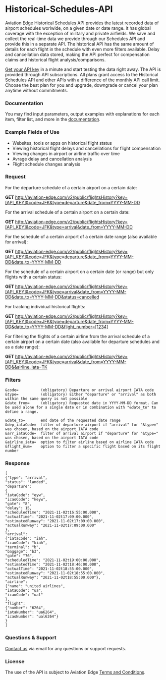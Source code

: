 # Historical-Schedules-API
Aviation Edge Historical Schedules API provides the latest recorded data of airport schedules worlwide, on a given date or date range. It has global coverage with the exception of military and private airfields. We save and collect the real-time data we provide through our Schedules API and provide this in a separate API. The historical API has the same amount of details for each flight in the schedule with even more filters available. Delay and cancellation data stored, making the API perfect for compensation claims and historical flight analysis/comparisons.

[Get your API key](https://aviation-edge.com/premium-api/) in a minute and start testing the data right away. The API is provided through API subscriptions. All plans grant access to the Historical Schedules API and other APIs with a difference of the monthly API call limit. Choose the best plan for you and upgrade, downgrade or cancel your plan anytime without  commitments.

### Documentation
You may find input parameters, output examples with explanations for each item, filter list, and more in the [documentation](https://aviation-edge.com/developers/).

### Example Fields of Use
- Websites, tools or apps on historical flight status
- Viewing historical flight delays and cancellations for flight compensation
- Viewing changes in airport or airline traffic over time
- Avrage delay and cancellation analysis
- Flight schedule changes analysis

### Request 
For the departure schedule of a certain airport on a certain date:

**GET** http://aviation-edge.com/v2/public/flightsHistory?key=[API_KEY]&code=JFK&type=departure&date_from=YYYY-MM-DD

For the arrival schedule of a certain airport on a certain date:

**GET** http://aviation-edge.com/v2/public/flightsHistory?key=[API_KEY]&code=JFK&type=arrival&date_from=YYYY-MM-DD

For the schedule of a certain airport of a certain date range (also available for arrival):

**GET** http://aviation-edge.com/v2/public/flightsHistory?key=[API_KEY]&code=JFK&type=departure&date_from=YYYY-MM-DD&date_to=YYYY-MM-DD

For the schedule of a certain airport on a certain date (or range) but only flights with a certain status:

**GET** http://aviation-edge.com/v2/public/flightsHistory?key=[API_KEY]&code=JFK&type=arrival&date_from=YYYY-MM-DD&date_to=YYYY-MM-DD&status=cancelled

For tracking individual historical flights:

**GET** http://aviation-edge.com/v2/public/flightsHistory?key=[API_KEY]&code=JFK&type=departure&date_from=YYYY-MM-DD&date_to=YYYY-MM-DD&flight_number=[1234]

For filtering the flights of a certain airline from the arrival schedule of a certain airport on a certain date (also available for departure schedules and as a date range):

**GET** http://aviation-edge.com/v2/public/flightsHistory?key=[API_KEY]&code=JFK&type=arrival&date_from=YYYY-MM-DD&&airline_iata=TK

### Filters
```
&code=          (obligatory) Departure or arrival airport IATA code
&type=          (obligatory) Either "departure" or "arrival" as both within the same query is not possible
&date_from=     (obligatory) Requested date in YYYY-MM-DD format. Can be used alone for a single date or in combination with "&date_to" to define a range.

&date_to=       end date of the requested date range
&dep_iataCode=  filter of departure airport if "arrival" for "&type=" was chosen, based on the airport IATA code
&arr_iataCode=  filter of arrival airport if "departure" for "&type=" was chosen, based on the airport IATA code
&airline_iata=  option to filter airline based on airline IATA code
&flight_num=    option to filter a specific flight based on its flight number
```

### Response
```
[
{"type": "arrival", 
"status": "landed", 
"departure": 
{
"iataCode": "eyw",
"icaoCode": "keyw", 
"gate": "8", 
"delay": 15, 
"scheduledTime": "2021-11-02t16:55:00.000", 
"actualTime": "2021-11-02t17:09:00.000", 
"estimatedRunway": "2021-11-02t17:09:00.000", 
"actualRunway": "2021-11-02t17:09:00.000"
},
"arrival": 
{"iataCode": "iah", 
"icaoCode": "kiah", 
"terminal": "b", 
"baggage": "b3", 
"gate": "76", 
"scheduledTime": "2021-11-02t19:00:00.000", 
"estimatedTime": "2021-11-02t18:46:00.000", 
"actualTime": "2021-11-02t18:55:00.000",
"estimatedRunway": "2021-11-02t18:55:00.000",
"actualRunway": "2021-11-02t18:55:00.000"},
"airline":
{"name": "united airlines", 
"iataCode": "ua", 
"icaoCode": "ual"
}, 
"flight": 
{"number": "6264", 
"iataNumber": "ua6264", 
"icaoNumber": "ual6264"}
}
]
```

### Questions & Support
[Contact us](https://aviation-edge.com/contact/) via email for any questions or support requests.

### License
The use of the API is subject to Aviation Edge [Terms and Conditions](https://aviation-edge.com/api-terms-of-service/).
